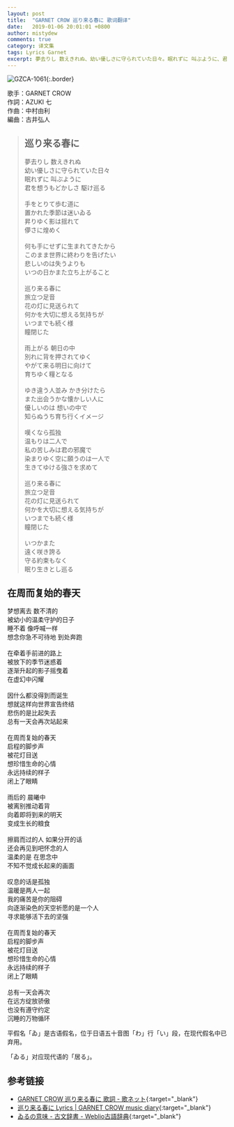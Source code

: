 ```yaml
---
layout: post
title:  "GARNET CROW 巡り来る春に 歌词翻译"
date:   2019-01-06 20:01:01 +0800
author: mistydew
comments: true
category: 译文集
tags: Lyrics Garnet
excerpt: 夢去りし 数えきれぬ、幼い優しさに守られていた日々。眠れずに 叫ぶように、君を想うもどかしさ 駆け巡る。
---
```

![GZCA-1061](https://crowsub.github.io/images/discography/album/GZCA-1061.jpg){:.border}

歌手：GARNET CROW<br>
作詞：AZUKI 七<br>
作曲：中村由利<br>
編曲：古井弘人

<blockquote class="lyric-original">
  <h2>巡り来る春に</h2>
  <p>
    夢去りし 数えきれぬ<br>
    幼い優しさに守られていた日々<br>
    眠れずに 叫ぶように<br>
    君を想うもどかしさ 駆け巡る<br>
    <br>
    手をとりて歩む道に<br>
    置かれた季節は迷いゐる<br>
    昇りゆく影は揺れて<br>
    儚さに煌めく<br>
    <br>
    何も手にせずに生まれてきたから<br>
    このまま世界に終わりを告げたい<br>
    悲しいのは失うよりも<br>
    いつの日かまた立ち上がること<br>
    <br>
    巡り来る春に<br>
    旅立つ足音<br>
    花の灯に見送られて<br>
    何かを大切に想える気持ちが<br>
    いつまでも続く様<br>
    瞳閉じた<br>
    <br>
    雨上がる 朝日の中<br>
    別れに背を押されてゆく<br>
    やがて来る明日に向けて<br>
    育ちゆく糧となる<br>
    <br>
    ゆき違う人並み かき分けたら<br>
    また出会うかな懐かしい人に<br>
    優しいのは 想いの中で<br>
    知らぬうち育ち行くイメージ<br>
    <br>
    嘆くなら孤独<br>
    温もりは二人で<br>
    私の苦しみは君の邪魔で<br>
    染まりゆく空に願うのは一人で<br>
    生きてゆける強さを求めて<br>
    <br>
    巡り来る春に<br>
    旅立つ足音<br>
    花の灯に見送られて<br>
    何かを大切に想える気持ちが<br>
    いつまでも続く様<br>
    瞳閉じた<br>
    <br>
    いつかまた<br>
    遠く咲き誇る<br>
    守る約束もなく<br>
    眠り生きとし巡る
  </p>
</blockquote>

<div class="lyric-translation">
  <h2>在周而复始的春天</h2>
  <p>
    梦想离去 数不清的<br>
    被幼小的温柔守护的日子<br>
    睡不着 像呼喊一样<br>
    想念你急不可待地 到处奔跑<br>
    <br>
    在牵着手前进的路上<br>
    被放下的季节迷惑着<br>
    逐渐升起的影子摇曳着<br>
    在虚幻中闪耀<br>
    <br>
    因什么都没得到而诞生<br>
    想就这样向世界宣告终结<br>
    悲伤的是比起失去<br>
    总有一天会再次站起来<br>
    <br>
    在周而复始的春天<br>
    启程的脚步声<br>
    被花灯目送<br>
    想珍惜生命的心情<br>
    永远持续的样子<br>
    闭上了眼睛<br>
    <br>
    雨后的 晨曦中<br>
    被离别推动着背<br>
    向着即将到来的明天<br>
    变成生长的粮食<br>
    <br>
    擦肩而过的人 如果分开的话<br>
    还会再见到吧怀念的人<br>
    温柔的是 在思念中<br>
    不知不觉成长起来的画面<br>
    <br>
    叹息的话是孤独<br>
    温暖是两人一起<br>
    我的痛苦是你的阻碍<br>
    向逐渐染色的天空祈愿的是一个人<br>
    寻求能够活下去的坚强<br>
    <br>
    在周而复始的春天<br>
    启程的脚步声<br>
    被花灯目送<br>
    想珍惜生命的心情<br>
    永远持续的样子<br>
    闭上了眼睛<br>
    <br>
    总有一天会再次<br>
    在远方绽放骄傲<br>
    也没有遵守约定<br>
    沉睡的万物循环
  </p>
</div>

平假名「ゐ」是古语假名，位于日语五十音图「わ」行「い」段，在现代假名中已弃用。

「ゐる」对应现代语的「居る」。

## 参考链接

* [GARNET CROW 巡り来る春に 歌詞 - 歌ネット](https://www.uta-net.com/song/20131/){:target="_blank"}
* [巡り来る春に Lyrics \| GARNET CROW music diary](https://crowsub.github.io/lyrics/original/巡り来る春に.html){:target="_blank"}
* [ゐるの意味 - 古文辞書 - Weblio古語辞典](https://kobun.weblio.jp/content/ゐる){:target="_blank"}
